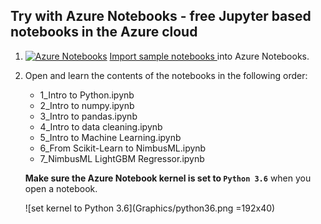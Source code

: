 ## Try with Azure Notebooks - free Jupyter based notebooks in the Azure cloud

1. [![Azure Notebooks](https://notebooks.azure.com/launch.png)](https://notebooks.azure.com/import/gh/evilches/Intro-to-Python-and-Machine-Learning/)
[Import sample notebooks ](https://notebooks.azure.com/import/gh/evilches/Intro-to-Python-and-Machine-Learning/) into Azure Notebooks.
1. Open and learn the contents of the notebooks in the following order: 
    - 1_Intro to Python.ipynb
    - 2_Intro to numpy.ipynb
    - 3_Intro to pandas.ipynb
    - 4_Intro to data cleaning.ipynb
    - 5_Intro to Machine Learning.ipynb
    - 6_From Scikit-Learn to NimbusML.ipynb
    - 7_NimbusML LightGBM Regressor.ipynb
    
    **Make sure the Azure Notebook kernel is set to `Python 3.6`** when you open a notebook.  
    
    ![set kernel to Python 3.6](Graphics/python36.png =192x40)